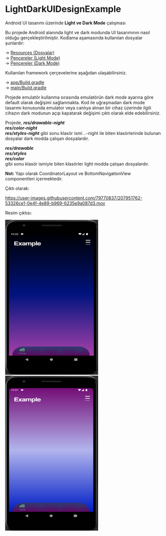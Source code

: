 # LightDarkUIDesignExample
Android UI tasarımı üzerinde **Light ve Dark Mode** çalışması

Bu projede Android alanında light ve dark modunda UI tasarımının nasıl olduğu gerçekleştirilmiştir. Kodlama aşamasında kullanılan dosyalar şunlardır:

-> <a href='https://github.com/mertatay-ce/LightDarkUIDesignExample/tree/main/app/src/main/res'>Resources (Dosyalar)</a> <br>
-> <a href='https://github.com/mertatay-ce/LightDarkUIDesignExample/tree/main/app/src/main/res/layout'>Pencereler (Light Mode)</a> <br>
-> <a href='https://github.com/mertatay-ce/LightDarkUIDesignExample/tree/main/app/src/main/res/layout-night'>Pencereler (Dark Mode)</a> <br>

Kullanılan framework çerçevelerine aşağıdan ulaşabilirsiniz. 

-> <a href='https://github.com/mertatay-ce/LightDarkUIDesignExample/blob/main/app/build.gradle'>app/Build.gradle</a> <br>
-> <a href='https://github.com/mertatay-ce/LightDarkUIDesignExample/blob/main/build.gradle'>main/Build.gradle</a>

Projede emulatör kullanma sırasında emulatörün dark mode ayarına göre default olarak değişimi sağlanmakta. Kod ile uğraşmadan dark mode tasarımı konusunda emulator veya canlıya alınan bir cihaz üzerinde ilgili cihazın dark modunun açıp kapatarak değişimi çıktı olarak elde edebilirsiniz.<br>

Projede, ***res/drawable-night*** <br> ***res/color-night*** <br> ***res/styles-night*** gibi sonu klasör ismi ..-night ile biten klasörlerinde bulunan dosyalar dark modda çalışan dosyalardır.

***res/drawable*** <br> ***res/styles*** <br> ***res/color*** <br> gibi sonu klasör ismiyle biten klasörler light modda çalışan dosyalardır.<br>

**Not:** Yapı olarak CoordinatorLayout ve BottomNavigationView componentleri içermektedir.<br>

Çıktı olarak:<br>

https://user-images.githubusercontent.com/79770837/207951762-53326ce1-0e4f-4e89-b969-6235e9a087d3.mov

Resim çıktısı:

<img src='https://github.com/mertatay-ce/LightDarkUIDesignExample/blob/main/darkmode_output.png' width='300' height='500' />
<img src='https://github.com/mertatay-ce/LightDarkUIDesignExample/blob/main/lightmode_output.png' width='300' height='500' />

